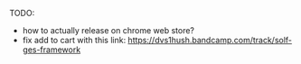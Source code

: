 TODO:


- how to actually release on chrome web store?
- fix add to cart with this link:
https://dvs1hush.bandcamp.com/track/solf-ges-framework

